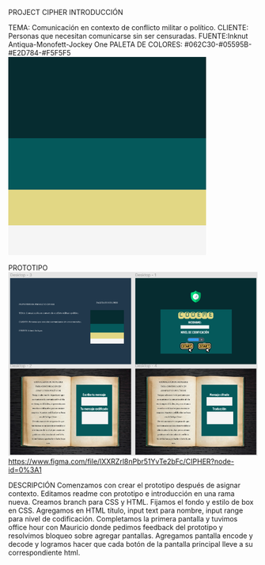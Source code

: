 PROJECT CIPHER
INTRODUCCIÓN

TEMA: Comunicación en contexto de conflicto militar o político. 
CLIENTE: Personas que necesitan comunicarse sin ser censuradas.
FUENTE:Inknut Antiqua-Monofett-Jockey One
PALETA DE COLORES: #062C30-#05595B-#E2D784-#F5F5F5
<img SRC = "COLOR PALETTE.png">

PROTOTIPO
<img src = "PROTOTYPE.png">
https://www.figma.com/file/lXXRZrl8nPbr51YvTe2bFc/CIPHER?node-id=0%3A1

DESCRIPCIÓN
Comenzamos con crear el prototipo después de asignar contexto.
Editamos readme con prototipo e introducción en una rama nueva.
Creamos branch para CSS y HTML.
Fijamos el fondo y estilo de box en CSS.
Agregamos en HTML título, input text para nombre, input range para nivel de codificación.
Completamos la primera pantalla y tuvimos office hour con Mauricio donde pedimos feedback del prototipo y resolvimos bloqueo sobre agregar pantallas.
Agregamos pantalla encode y decode y logramos hacer que cada botón de la pantalla principal lleve a su correspondiente html.